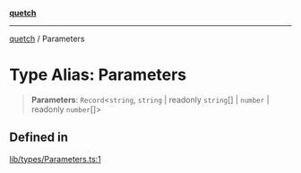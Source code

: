 [**quetch**](../README.md)

***

[quetch](../README.md) / Parameters

# Type Alias: Parameters

> **Parameters**: `Record`\<`string`, `string` \| readonly `string`[] \| `number` \| readonly `number`[]\>

## Defined in

[lib/types/Parameters.ts:1](https://github.com/nevoland/quetch/blob/db84578eb5eba15d3388a1c2cfad7cc80fe9fbe6/lib/types/Parameters.ts#L1)
